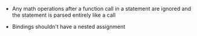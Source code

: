 - Any math operations after a function call in a statement are ignored and the statement is parsed entirely like a call

- Bindings shouldn't have a nested assignment
